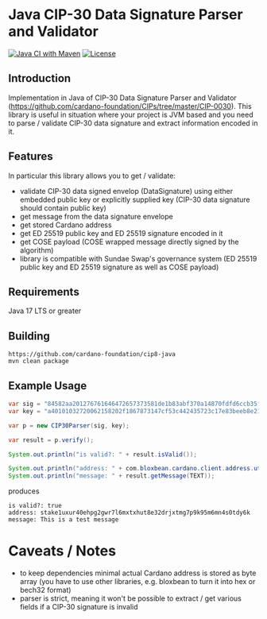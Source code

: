 # Java CIP-30 Data Signature Parser and Validator

[![Java CI with Maven](https://github.com/cardano-foundation/cip30-data-signature-parser/actions/workflows/maven-build.yml/badge.svg)](https://github.com/cardano-foundationcip30-data-signature-parser/actions/workflows/maven-build.yml)
[![License](https://img.shields.io:/github/license/cardano-foundation/cip30-data-signature-parser?color=blue&label=license)](https://github.com/cardano-foundation/cip30-data-signature-parser/blob/master/LICENSE)

## Introduction
Implementation in Java of CIP-30 Data Signature Parser and Validator (https://github.com/cardano-foundation/CIPs/tree/master/CIP-0030).
This library is useful in situation where your project is JVM based and you need to parse / validate CIP-30 data signature and extract information encoded in it.


## Features
In particular this library allows you to get / validate:
- validate CIP-30 data signed envelop (DataSignature) using either embedded public key or explicitly supplied key (CIP-30 data signature should contain public key)
- get message from the data signature envelope
- get stored Cardano address
- get ED 25519 public key and ED 25519 signature encoded in it
- get COSE payload (COSE wrapped message directly signed by the algorithm)
- library is compatible with Sundae Swap's governance system (ED 25519 public key and ED 25519 signature as well as COSE payload) 

## Requirements
Java 17 LTS or greater

## Building
```
https://github.com/cardano-foundation/cip8-java
mvn clean package
```

## Example Usage
```java
var sig = "84582aa201276761646472657373581de1b83abf370a14870fdfd6ccb35f8b3e62a68e465ed1e096c5a6f5b9d6a166686173686564f4565468697320697320612074657374206d657373616765584042e2bfc4e1929769a0501b884f66794ae3485860f42c01b70fac37f75e40af074c6b2a61b04c6cf8a493c0dced1455b4f1129dbf653ad9801c52ce49ff6d5a0e";
var key = "a40101032720062158202f1867873147cf53c442435723c17e83beeb8e2153851cd73ccfb1b5e68994a4";

var p = new CIP30Parser(sig, key);

var result = p.verify();

System.out.println("is valid?: " + result.isValid());

System.out.println("address: " + com.bloxbean.cardano.client.address.util.AddressUtil.bytesToAddress(result.getAddress().orElseThrow()));
System.out.println("message: " + result.getMessage(TEXT));
```
produces
```
is valid?: true
address: stake1uxur40ehpg2gwr7l6mxtxhut8e32drjxtmg7p9k95m6mn4s0tdy6k
message: This is a test message
```

# Caveats / Notes
- to keep dependencies minimal actual Cardano address is stored as byte array (you have to use other libraries, e.g. bloxbean to turn it into hex or bech32 format)
- parser is strict, meaning it won't be possible to extract / get various fields if a CIP-30 signature is invalid

